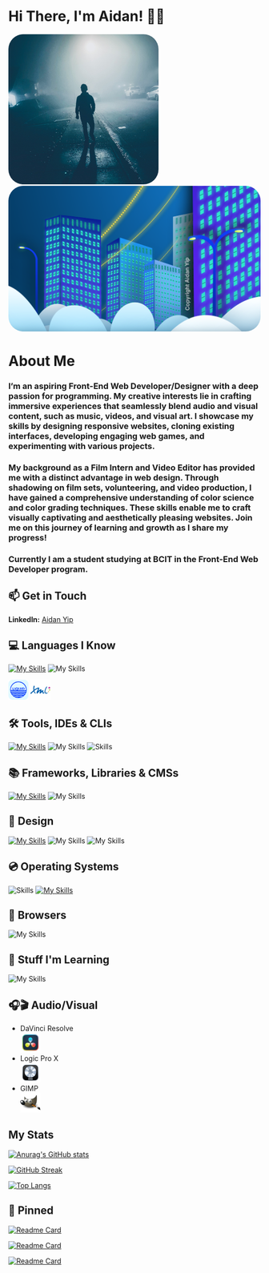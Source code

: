 # Hi There, I'm Aidan! 👋🏻

<img src="https://github.com/aidan-yip/aidan-yip/blob/main/small.jpg" width="300" style="border-radius: 30px;"></img>
<img src="https://github.com/aidan-yip/aidan-yip/blob/main/thin_cloud.png/" width="520" style="border-radius: 30px;" oncontextmenu="return false"></img>

# About Me

### I’m an aspiring Front-End Web Developer/Designer with a deep passion for programming. My creative interests lie in crafting immersive experiences that seamlessly blend audio and visual content, such as music, videos, and visual art. I showcase my skills by designing responsive websites, cloning existing interfaces, developing engaging web games, and experimenting with various projects. 

### My background as a Film Intern and Video Editor has provided me with a distinct advantage in web design. Through shadowing on film sets, volunteering, and video production, I have gained a comprehensive understanding of color science and color grading techniques. These skills enable me to craft visually captivating and aesthetically pleasing websites. Join me on this journey of learning and growth as I share my progress!

### Currently I am a student studying at BCIT in the Front-End Web Developer program.

## 📫 Get in Touch 

**LinkedIn:** [Aidan Yip](https://www.linkedin.com/in/aidan-yip/)


## 💻 Languages I Know

 [![My Skills](https://skillicons.dev/icons?i=html,css,js,php,md,svg)](https://github.com/aidan-yip)
 ![My Skills](https://go-skill-icons.vercel.app/api/icons?i=json&theme=dark)
  
<div>
  <img src="https://github.com/aidan-yip/aidan-yip/raw/main/liquid_v2.png" width="40" height="40"></img>
  <img src="https://github.com/devicons/devicon/blob/master/icons/xml/xml-original.svg" width="40" height="40"></img>
</div>

## 🛠️ Tools, IDEs & CLIs

 [![My Skills](https://skillicons.dev/icons?i=vscode,github,gitlab,git,vercel,netlify,cloudflare,stackoverflow,bash,npm,pnpm)](https://github.com/aidan-yip)
 ![My Skills](https://go-skill-icons.vercel.app/api/icons?i=firebase,lighthouse,slack&theme=dark)
 ![Skills](https://skills-icons.vercel.app/api/icons?i=gemini&theme=dark)

## 📚 Frameworks, Libraries & CMSs

 [![My Skills](https://skillicons.dev/icons?i=sass,jquery,react,vite,mui,emotion,electron,wordpress)](https://github.com/aidan-yip)
 ![My Skills](https://go-skill-icons.vercel.app/api/icons?i=shopify&theme=dark)

## 🎨 Design

 [![My Skills](https://skillicons.dev/icons?i=figma,xd,illustrator,photoshop)](https://github.com/aidan-yip)
 ![My Skills](https://go-skill-icons.vercel.app/api/icons?i=lightroom&theme=dark)
 ![My Skills](https://go-skill-icons.vercel.app/api/icons?i=fresco&theme=dark)

## 💿 Operating Systems

   ![Skills](https://skills-icons.vercel.app/api/icons?i=apple,windows,linux,ubuntu,debian,raspberrypi)
   [![My Skills](https://skillicons.dev/icons?i=mint&theme=light)](https://github.com/aidan-yip)
   
## 🛜 Browsers

 ![My Skills](https://go-skill-icons.vercel.app/api/icons?i=safari,firefox,chrome&theme=dark)

## 🌿 Stuff I'm Learning

 ![My Skills](https://go-skill-icons.vercel.app/api/icons?i=php,mysql,nextjs,xcode,swift,bootstrap,ruby,cs&theme=dark)

## 🎧🎬 Audio/Visual

<ul>
  <li>DaVinci Resolve</li>
  <img src="https://github.com/aidan-yip/aidan-yip/raw/main/davinci.png" width="40" height="40"></img>
  <li>Logic Pro X</li>
  <img src="https://github.com/aidan-yip/aidan-yip/raw/main/logicpro-icon.png" width="40" height="40"></img>
  <li>GIMP</li>
   <img src="https://github.com/devicons/devicon/raw/master/icons/gimp/gimp-original.svg" width="40" height="40"></img>
</ul>

## My Stats

[![Anurag's GitHub stats](https://github-readme-stats.vercel.app/api?username=aidan-yip&border_radius=35&border_color=001658&theme=algolia)](https://github.com/aidan-yip)

[![GitHub Streak](https://streak-stats.demolab.com?user=aidan-yip&theme=hacker&border_radius=35&card_width=450&background=001900&border=022B00)](https://github.com/aidan-yip)

[![Top Langs](https://github-readme-stats.vercel.app/api/top-langs/?username=aidan-yip&layout=donut-vertical&theme=codeSTACKr&border_radius=35&card_width=450&height=195)](https://github.com/aidan-yip)

## 📌 Pinned

[![Readme Card](https://github-readme-stats.vercel.app/api/pin/?username=aidan-yip&repo=mac_tv&theme=algolia)](https://github.com/aidan-yip/mac_tv)

[![Readme Card](https://github-readme-stats.vercel.app/api/pin/?username=aidan-yip&repo=calculator&theme=algolia)](https://github.com/aidan-yip/calculator)

[![Readme Card](https://github-readme-stats.vercel.app/api/pin/?username=aidan-yip&repo=zone_23&theme=algolia)](https://github.com/aidan-yip/zone_23)

<!--
**aidan-yip/aidan-yip** is a ✨ _special_ ✨ repository because its `README.md` (this file) appears on your GitHub profile.

  <img src="" width="40" height="40"></img>
  <img src="" width="40" height="40"></img>
  <img src="" width="40" height="40"></img>

Here are some ideas to get you started:

- 🔭 I’m currently working on ...
- 🌱 I’m currently learning ...
- 👯 I’m looking to collaborate on ...
- 🤔 I’m looking for help with ...
- 💬 Ask me about ...
- 📫 How to reach me: ...
- ⚡ Fun fact: ...
-->
